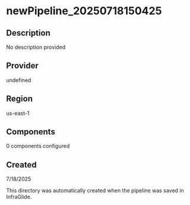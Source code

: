 # newPipeline_20250718150425

## Description
No description provided

## Provider
undefined

## Region
us-east-1

## Components
0 components configured

## Created
7/18/2025

This directory was automatically created when the pipeline was saved in InfraGlide.
